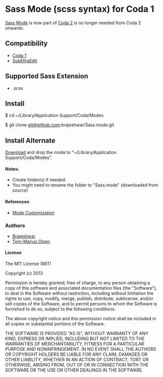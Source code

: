 # Sass Mode (scss syntax) for Coda 1

[Sass Mode](http://github.com/brajeshwar/Sass.mode) is now part of [Coda 2](http://panic.com/coda/) is no longer needed from Coda 2 onwards.

## Compatibility

* [Coda 1](http://www.panic.com/coda/)
* [SubEthaEdit](http://www.codingmonkeys.de/subethaedit/)

## Supported Sass Extension

* .scss

## Install

$ cd ~/Library/Application Support/Coda/Modes

$ git clone git@github.com:brajeshwar/Sass.mode.git

## Install Alternate

[Download](https://github.com/brajeshwar/Sass.mode/archive/master.zip) and drop the mode to "~/Library/Application Support/Coda/Modes".

#### Notes:

* Create folder(s) if needed.
* You might need to rename the folder to "Sass.mode" (downloaded from source)

#### References

* [Mode Customization](http://www.codingmonkeys.de/subethaedit/mode.html)

### Authors

* [Brajeshwar](http://brajeshwar.me/)
* [Tom-Marius Olsen](http://www.tommariusolsen.com/)

#### License

The MIT License (MIT)

Copyright (c) 2013

Permission is hereby granted, free of charge, to any person obtaining a copy of
this software and associated documentation files (the "Software"), to deal in
the Software without restriction, including without limitation the rights to
use, copy, modify, merge, publish, distribute, sublicense, and/or sell copies of
the Software, and to permit persons to whom the Software is furnished to do so,
subject to the following conditions:

The above copyright notice and this permission notice shall be included in all
copies or substantial portions of the Software.

THE SOFTWARE IS PROVIDED "AS IS", WITHOUT WARRANTY OF ANY KIND, EXPRESS OR
IMPLIED, INCLUDING BUT NOT LIMITED TO THE WARRANTIES OF MERCHANTABILITY, FITNESS
FOR A PARTICULAR PURPOSE AND NONINFRINGEMENT. IN NO EVENT SHALL THE AUTHORS OR
COPYRIGHT HOLDERS BE LIABLE FOR ANY CLAIM, DAMAGES OR OTHER LIABILITY, WHETHER
IN AN ACTION OF CONTRACT, TORT OR OTHERWISE, ARISING FROM, OUT OF OR IN
CONNECTION WITH THE SOFTWARE OR THE USE OR OTHER DEALINGS IN THE SOFTWARE.